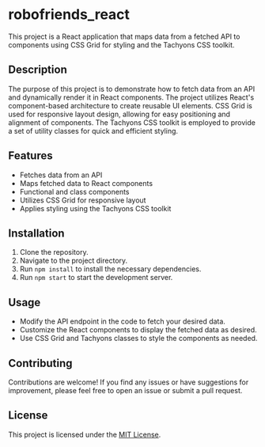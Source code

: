 # robofriends_react
This project is a React application that maps data from a fetched API to components using CSS Grid for styling and the Tachyons CSS toolkit.
 ## Description
 The purpose of this project is to demonstrate how to fetch data from an API and dynamically render it in React components. The project utilizes React's component-based architecture to create reusable UI elements. CSS Grid is used for responsive layout design, allowing for easy positioning and alignment of components. The Tachyons CSS toolkit is employed to provide a set of utility classes for quick and efficient styling.
 ## Features
- Fetches data from an API
- Maps fetched data to React components
- Functional and class components
- Utilizes CSS Grid for responsive layout
- Applies styling using the Tachyons CSS toolkit
 ## Installation
 1. Clone the repository.
2. Navigate to the project directory.
3. Run `npm install` to install the necessary dependencies.
4. Run `npm start` to start the development server.
 ## Usage
 - Modify the API endpoint in the code to fetch your desired data.
- Customize the React components to display the fetched data as desired.
- Use CSS Grid and Tachyons classes to style the components as needed.
 ## Contributing
 Contributions are welcome! If you find any issues or have suggestions for improvement, please feel free to open an issue or submit a pull request.
 ## License
 This project is licensed under the [MIT License](LICENSE).
